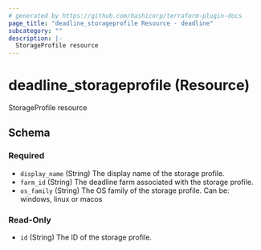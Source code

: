 ```yaml
---
# generated by https://github.com/hashicorp/terraform-plugin-docs
page_title: "deadline_storageprofile Resource - deadline"
subcategory: ""
description: |-
  StorageProfile resource
---
```


# deadline_storageprofile (Resource)

StorageProfile resource



<!-- schema generated by tfplugindocs -->
## Schema

### Required

- `display_name` (String) The display name of the storage profile.
- `farm_id` (String) The deadline farm associated with the storage profile.
- `os_family` (String) The OS family of the storage profile. Can be: windows, linux or macos

### Read-Only

- `id` (String) The ID of the storage profile.
